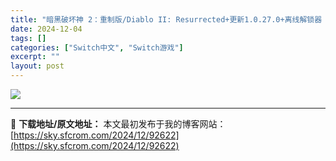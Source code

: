 ```yaml
---
title: "暗黑破坏神 2：重制版/Diablo II: Resurrected+更新1.0.27.0+离线解锁器 Switch NSP中文"
date: 2024-12-04
tags: []
categories: ["Switch中文", "Switch游戏"]
excerpt: ""
layout: post
---
```


<img class="aligncenter" src="https://sky.sfcrom.com/wp-content/uploads/2024/08/2024082207154294.webp" />

---
📖 **下载地址/原文地址：** 本文最初发布于我的博客网站：[https://sky.sfcrom.com/2024/12/92622](https://sky.sfcrom.com/2024/12/92622)
